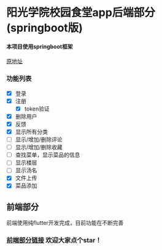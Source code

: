 # 阳光学院校园食堂app后端部分(springboot版)

#### 本项目使用springboot框架  

[原地址](https://github.com/280code/schoolFood)
### 功能列表
- [x] 登录
- [x] 注册
  - [x] token验证
- [x] 删除用户  
- [x] 反馈
- [x] 显示所有分类
- [ ] 显示/增加/删除评论
- [ ] 显示/增加/删除收藏
- [ ] 查找菜单，显示菜品的信息
- [ ] 显示楼层
- [ ] 显示汤名
- [x] 文件上传
- [x] 菜品添加
## 前端部分
前端使用纯flutter开发完成，目前功能在不断完善

### [前端部分链接](https://github.com/YfNightWind/Yango-Canteen) 欢迎大家点个star！
